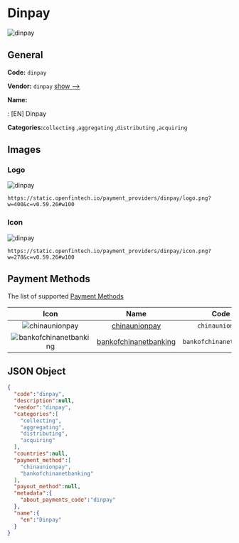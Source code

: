 
# Dinpay 
![dinpay](https://static.openfintech.io/payment_providers/dinpay/logo.png?w=400&c=v0.59.26#w100)  

## General 
 
**Code:** `dinpay` 
 
**Vendor:** `dinpay` [show -->](/vendors/dinpay/) 
 
**Name:** 
 
:	[EN] Dinpay 
 
**Categories:**`collecting` ,`aggregating` ,`distributing` ,`acquiring` 
 

## Images 

### Logo 
 
![dinpay](https://static.openfintech.io/payment_providers/dinpay/logo.png?w=400&c=v0.59.26#w100)  

```
https://static.openfintech.io/payment_providers/dinpay/logo.png?w=400&c=v0.59.26#w100
```  

### Icon 
 
![dinpay](https://static.openfintech.io/payment_providers/dinpay/icon.png?w=278&c=v0.59.26#w100)  

```
https://static.openfintech.io/payment_providers/dinpay/icon.png?w=278&c=v0.59.26#w100
```  

## Payment Methods 
 
The list of supported [Payment Methods](/payment-methods/) 

|Icon|Name|Code| 
|:---:|:---:|:---:| 
|![chinaunionpay](https://static.openfintech.io/payment_methods/chinaunionpay/icon.svg?w=278&c=v0.59.26#w100) |[chinaunionpay](/payment-methods/chinaunionpay/)|`chinaunionpay`| 
|![bankofchinanetbanking](https://static.openfintech.io/payment_methods/bankofchinanetbanking/icon.png?w=278&c=v0.59.26#w100) |[bankofchinanetbanking](/payment-methods/bankofchinanetbanking/)|`bankofchinanetbanking`| 
 

## JSON Object 

```json
{
  "code":"dinpay",
  "description":null,
  "vendor":"dinpay",
  "categories":[
    "collecting",
    "aggregating",
    "distributing",
    "acquiring"
  ],
  "countries":null,
  "payment_method":[
    "chinaunionpay",
    "bankofchinanetbanking"
  ],
  "payout_method":null,
  "metadata":{
    "about_payments_code":"dinpay"
  },
  "name":{
    "en":"Dinpay"
  }
}
```  
